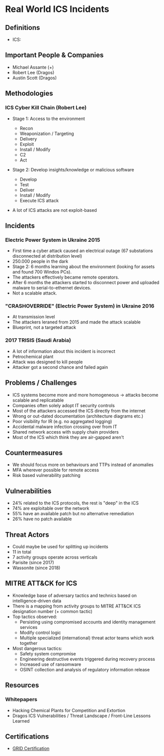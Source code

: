 # Real World ICS Incidents

## Definitions
- ICS: 

## Important People & Companies
- Michael Assante (+)
- Robert Lee (Dragos)
- Austin Scott (Dragos)

## Methodologies

### ICS Cyber Kill Chain (Robert Lee)
- Stage 1: Access to the environment
  - Recon
  - Weaponization / Targeting
  - Delivery
  - Exploit
  - Install / Modify
  - C2
  - Act
- Stage 2: Develop insights/knowledge or malicious software
  - Develop
  - Test
  - Deliver
  - Install / Modify
  - Execute ICS attack

- A lot of ICS attacks are not exploit-based

## Incidents

### Electric Power System in Ukraine 2015
- First time a cyber attack caused an electrical outage (67 substations disconnected at distribution level)
- 250.000 people in the dark
- Stage 2: 6 months learning about the environment (looking for assets and found 700 Windos PCs).
- The attackers effectively became remote operators.
- After 6 months the attackers started to disconnect power and uploaded malware to serial-to-ethernet devices.
- Not a scalable attack.

### "CRASHOVERRIDE" (Electric Power System) in Ukraine 2016
- At transmission level
- The attackers leraned from 2015 and made the attack scalable
- Blueprint, not a targeted attack

### 2017 TRISIS (Saudi Arabia)
- A lot of information about this incident is incorrect
- Petrochemical plant
- Attack was designed to kill people
- Attacker got a second chance and failed again

## Problems / Challenges
- ICS systems become more and more homogeneous -> attacks become scalable and replicatable
- Companies often solely adopt IT security controls
- Most of the attackers accessed the ICS directly from the internet
- Wrong or out-dated documentation (architecture diagrams etc.)
- Poor visibility for IR (e.g. no aggregated logging)
- Accidental malware infection crossing over from IT
- Shared network access with supply chain providers
- Most of the ICS which think they are air-gapped aren't

## Countermeasures
- We should focus more on behaviours and TTPs instead of anomalies
- MFA wherever possible for remote access
- Risk based vulnerability patching

## Vulnerabilities
- 24% related to the ICS protocols, the rest is "deep" in the ICS
- 74% are exploitable over the network
- 55% have an available patch but no alternative remediation
- 26% have no patch available

## Threat Actors
- Could maybe be used for splitting up incidents
- 11 in total
- 7 activity groups operate across verticals
- Parisite (since 2017)
- Wassonite (since 2018)

## MITRE ATT&CK for ICS
- Knowledge base of adversary tactics and technics based on intelligence-driven data
- There is a mapping from activity groups to MITRE ATT&CK ICS designation number (+ common tactic)
- Top tactics observed:
  - Persisting using compromised accounts and identity management services
  - Modify control logic
  - Multiple specialized (international) threat actor teams which work together
- Most dangerous tactics:
  - Safety system compromise
  - Engineering destructive events triggered during recovery process
  - Increased use of ransomware
  - OSINT collection and analysis of regulatory information release

## Resources

### Whitepapers
- Hacking Chemical Plants for Competition and Extortion
- Dragos ICS Vulnerabilities / Threat Landscape / Front-Line Lessons Learned

## Certifications
- [GRID Certification](https://www.giac.org/certification/response-industrial-defense-grid)